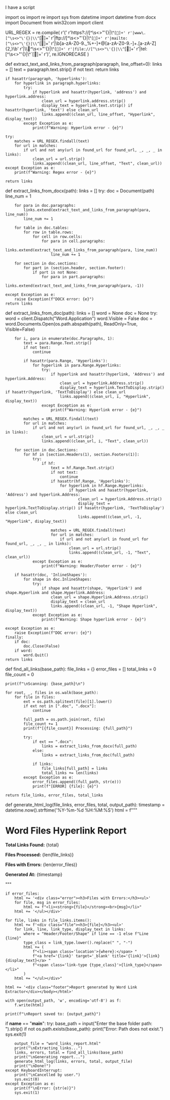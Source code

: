 I have a script

import os
import re
import sys
from datetime import datetime
from docx import Document
from win32com import client

URL_REGEX = re.compile(
    r'('
    r'https?://[^\s<>"\'{}|\\^`[]+'
    r'|www\.[^\s<>"\'{}|\\^`[]+'
    r'|ftp://[^\s<>"\'{}|\\^`[]+'
    r'|mailto:[^\s<>"\'{}|\\^`[]+'
    r'|\b[a-zA-Z0-9._%+-]+@[a-zA-Z0-9.-]+\.[a-zA-Z]{2,}\b'
    r'|\\\^\s<>"\'{}|\\^`[]+'
    r'|file://[^\s<>"\'{}|\\^`[]+'
    r'|tel:[^\s<>"\'{}|\\^`[]+'
    r')',
    re.IGNORECASE
)

def extract_text_and_links_from_paragraph(paragraph, line_offset=0):
    links = []
    text = paragraph.text.strip()
    if not text:
        return links

    if hasattr(paragraph, 'hyperlinks'):
        for hyperlink in paragraph.hyperlinks:
            try:
                if hyperlink and hasattr(hyperlink, 'address') and hyperlink.address:
                    clean_url = hyperlink.address.strip()
                    display_text = hyperlink.text.strip() if hasattr(hyperlink, 'text') else clean_url
                    links.append((clean_url, line_offset, "Hyperlink", display_text))
            except Exception as e:
                print(f"Warning: Hyperlink error - {e}")

    try:
        matches = URL_REGEX.findall(text)
        for url in matches:
            if url and not any(url in found_url for found_url, _, _, _ in links):
                clean_url = url.strip()
                links.append((clean_url, line_offset, "Text", clean_url))
    except Exception as e:
        print(f"Warning: Regex error - {e}")

    return links

def extract_links_from_docx(path):
    links = []
    try:
        doc = Document(path)
        line_num = 1

        for para in doc.paragraphs:
            links.extend(extract_text_and_links_from_paragraph(para, line_num))
            line_num += 1

        for table in doc.tables:
            for row in table.rows:
                for cell in row.cells:
                    for para in cell.paragraphs:
                        links.extend(extract_text_and_links_from_paragraph(para, line_num))
                        line_num += 1

        for section in doc.sections:
            for part in (section.header, section.footer):
                if part is not None:
                    for para in part.paragraphs:
                        links.extend(extract_text_and_links_from_paragraph(para, -1))

    except Exception as e:
        raise Exception(f"DOCX error: {e}")
    return links

def extract_links_from_doc(path):
    links = []
    word = None
    doc = None
    try:
        word = client.Dispatch("Word.Application")
        word.Visible = False
        doc = word.Documents.Open(os.path.abspath(path), ReadOnly=True, Visible=False)

        for i, para in enumerate(doc.Paragraphs, 1):
            text = para.Range.Text.strip()
            if not text:
                continue

            if hasattr(para.Range, 'Hyperlinks'):
                for hyperlink in para.Range.Hyperlinks:
                    try:
                        if hyperlink and hasattr(hyperlink, 'Address') and hyperlink.Address:
                            clean_url = hyperlink.Address.strip()
                            display_text = hyperlink.TextToDisplay.strip() if hasattr(hyperlink, 'TextToDisplay') else clean_url
                            links.append((clean_url, i, "Hyperlink", display_text))
                    except Exception as e:
                        print(f"Warning: Hyperlink error - {e}")

            matches = URL_REGEX.findall(text)
            for url in matches:
                if url and not any(url in found_url for found_url, _, _, _ in links):
                    clean_url = url.strip()
                    links.append((clean_url, i, "Text", clean_url))

        for section in doc.Sections:
            for hf in [section.Headers(1), section.Footers(1)]:
                try:
                    if hf:
                        text = hf.Range.Text.strip()
                        if not text:
                            continue
                        if hasattr(hf.Range, 'Hyperlinks'):
                            for hyperlink in hf.Range.Hyperlinks:
                                if hyperlink and hasattr(hyperlink, 'Address') and hyperlink.Address:
                                    clean_url = hyperlink.Address.strip()
                                    display_text = hyperlink.TextToDisplay.strip() if hasattr(hyperlink, 'TextToDisplay') else clean_url
                                    links.append((clean_url, -1, "Hyperlink", display_text))

                        matches = URL_REGEX.findall(text)
                        for url in matches:
                            if url and not any(url in found_url for found_url, _, _, _ in links):
                                clean_url = url.strip()
                                links.append((clean_url, -1, "Text", clean_url))
                except Exception as e:
                    print(f"Warning: Header/Footer error - {e}")

        if hasattr(doc, 'InlineShapes'):
            for shape in doc.InlineShapes:
                try:
                    if shape and hasattr(shape, 'Hyperlink') and shape.Hyperlink and shape.Hyperlink.Address:
                        clean_url = shape.Hyperlink.Address.strip()
                        display_text = clean_url
                        links.append((clean_url, -1, "Shape Hyperlink", display_text))
                except Exception as e:
                    print(f"Warning: Shape hyperlink error - {e}")

    except Exception as e:
        raise Exception(f"DOC error: {e}")
    finally:
        if doc:
            doc.Close(False)
        if word:
            word.Quit()
    return links

def find_all_links(base_path):
    file_links = {}
    error_files = []
    total_links = 0
    file_count = 0

    print(f"\nScanning: {base_path}\n")

    for root, _, files in os.walk(base_path):
        for file in files:
            ext = os.path.splitext(file)[1].lower()
            if ext not in [".doc", ".docx"]:
                continue

            full_path = os.path.join(root, file)
            file_count += 1
            print(f"[{file_count}] Processing: {full_path}")

            try:
                if ext == ".docx":
                    links = extract_links_from_docx(full_path)
                else:
                    links = extract_links_from_doc(full_path)

                if links:
                    file_links[full_path] = links
                    total_links += len(links)
            except Exception as e:
                error_files.append((full_path, str(e)))
                print(f"[ERROR] {file}: {e}")

    return file_links, error_files, total_links

def generate_html_log(file_links, error_files, total, output_path):
    timestamp = datetime.now().strftime('%Y-%m-%d %H:%M:%S')
    html = f"""<!DOCTYPE html>
<html>
<head>
    <meta charset="UTF-8">
    <title>Word Link Report</title>
    <style>
        body {{ font-family: 'Segoe UI', Arial; background: #f4f4f9; padding: 30px; }}
        h1 {{ color: #2c3e50; border-bottom: 2px solid #3498db; }}
        .summary, .error, .file {{ padding: 15px; margin-bottom: 20px; border-radius: 5px; }}
        .summary {{ background: #e8f4fc; border-left: 5px solid #3498db; }}
        .error {{ background: #fdeaea; border-left: 5px solid #e74c3c; }}
        .file {{ background: #fff; border-left: 5px solid #2ecc71; box-shadow: 0 1px 3px rgba(0,0,0,0.1); }}
        .footer {{ margin-top: 40px; font-size: 0.9em; color: #7f8c8d; text-align: center; }}
        a {{ color: #2980b9; text-decoration: none; }}
        a:hover {{ text-decoration: underline; color: #e74c3c; }}
        .link-type {{ font-size: 0.8em; padding: 2px 5px; border-radius: 3px; margin-left: 5px; }}
        .hyperlink {{ background: #d5f5e3; color: #27ae60; }}
        .text {{ background: #fdebd0; color: #e67e22; }}
        .shape-hyperlink {{ background: #e8daef; color: #9b59b6; }}
        .location {{ font-size: 0.9em; color: #7f8c8d; }}
        ul {{ padding-left: 20px; }}
    </style>
</head>
<body>
    <h1>Word Files Hyperlink Report</h1>
    <div class="summary">
        <p><strong>Total Links Found:</strong> {total}</p>
        <p><strong>Files Processed:</strong> {len(file_links)}</p>
        <p><strong>Files with Errors:</strong> {len(error_files)}</p>
        <p><strong>Generated At:</strong> {timestamp}</p>
    </div>
"""

    if error_files:
        html += '<div class="error"><h3>Files with Errors:</h3><ul>'
        for file, msg in error_files:
            html += f"<li><strong>{file}</strong><br>{msg}</li>"
        html += '</ul></div>'

    for file, links in file_links.items():
        html += f'<div class="file"><h3>{file}</h3><ul>'
        for link, line, link_type, display_text in links:
            where = "Header/Footer/Shape" if line == -1 else f"Line {line}"
            type_class = link_type.lower().replace(" ", "-")
            html += (
                f"<li><span class='location'>{where}:</span> "
                f"<a href='{link}' target='_blank' title='{link}'>{link} {display_text}</a> "
                f"<span class='link-type {type_class}'>{link_type}</span></li>"
            )
        html += "</ul></div>"

    html += '<div class="footer">Report generated by Word Link Extractor</div></body></html>'

    with open(output_path, 'w', encoding='utf-8') as f:
        f.write(html)

    print(f"\nReport saved to: {output_path}")

if __name__ == "__main__":
    try:
        base_path = input("Enter the base folder path: ").strip()
        if not os.path.exists(base_path):
            print("Error: Path does not exist.")
            sys.exit(1)

        output_file = "word_links_report.html"
        print("\nExtracting links...")
        links, errors, total = find_all_links(base_path)
        print("\nGenerating report...")
        generate_html_log(links, errors, total, output_file)
        print("\nDone!")
    except KeyboardInterrupt:
        print("\nCancelled by user.")
        sys.exit(0)
    except Exception as e:
        print(f"\nError: {str(e)}")
        sys.exit(1)
